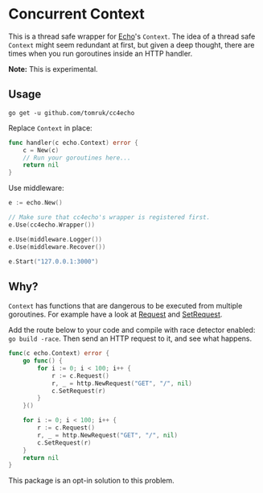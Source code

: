 # Concurrent Context

This is a thread safe wrapper for [Echo](https://github.com/labstack/echo)'s `Context`. The idea of a thread safe `Context` might seem redundant at first, but given a deep thought, there are times when you run goroutines inside an HTTP handler.

**Note:** This is experimental.

## Usage

`go get -u github.com/tomruk/cc4echo`

Replace `Context` in place:
```go
func handler(c echo.Context) error {
	c = New(c)
	// Run your goroutines here...
	return nil
}
```

Use middleware:
```go
e := echo.New()

// Make sure that cc4echo's wrapper is registered first.
e.Use(cc4echo.Wrapper())

e.Use(middleware.Logger())
e.Use(middleware.Recover())

e.Start("127.0.0.1:3000")
```

## Why?

`Context` has functions that are dangerous to be executed from multiple goroutines. For example have a look at [Request](https://github.com/labstack/echo/blob/0ce73028d0815e0ecec80964cc2da42d98fafa33/context.go#L231) and [SetRequest](https://github.com/labstack/echo/blob/0ce73028d0815e0ecec80964cc2da42d98fafa33/context.go#L235).

Add the route below to your code and compile with race detector enabled: `go build -race`. Then send an HTTP request to it, and see what happens.

```go
func(c echo.Context) error {
	go func() {
		for i := 0; i < 100; i++ {
			r := c.Request()
			r, _ = http.NewRequest("GET", "/", nil)
			c.SetRequest(r)
		}
	}()

	for i := 0; i < 100; i++ {
		r := c.Request()
		r, _ = http.NewRequest("GET", "/", nil)
		c.SetRequest(r)
	}
	return nil
}
```

This package is an opt-in solution to this problem.
